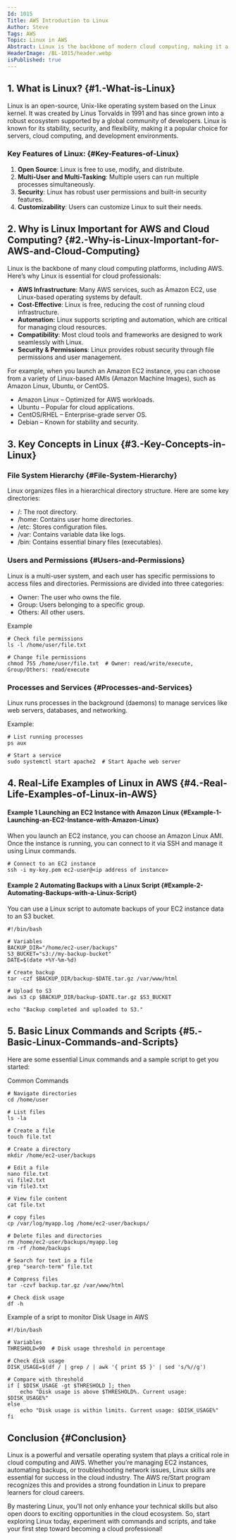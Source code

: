 ```yaml
---
Id: 1015
Title: AWS Introduction to Linux
Author: Steve
Tags: AWS
Topic: Linux in AWS
Abstract: Linux is the backbone of modern cloud computing, making it a critical skill for anyone pursuing a career in cloud technologies, including AWS. Whether you're an aspiring AWS Network Engineer or a cloud practitioner, understanding Linux is essential for managing servers, deploying applications, and automating tasks.
HeaderImage: /BL-1015/header.webp
isPublished: true
---
```


## 1. What is Linux? {#1.-What-is-Linux}
Linux is an open-source, Unix-like operating system based on the Linux kernel. It was created by Linus Torvalds in 1991 and has since grown into a robust ecosystem supported by a global community of developers. Linux is known for its stability, security, and flexibility, making it a popular choice for servers, cloud computing, and development environments.

### Key Features of Linux: {#Key-Features-of-Linux}
1. **Open Source**: Linux is free to use, modify, and distribute.
2. **Multi-User and Multi-Tasking**: Multiple users can run multiple processes simultaneously.
3. **Security**: Linux has robust user permissions and built-in security features.
4. **Customizability**: Users can customize Linux to suit their needs.

## 2. Why is Linux Important for AWS and Cloud Computing? {#2.-Why-is-Linux-Important-for-AWS-and-Cloud-Computing}
Linux is the backbone of many cloud computing platforms, including AWS. Here’s why Linux is essential for cloud professionals:

* **AWS Infrastructure**: Many AWS services, such as Amazon EC2, use Linux-based operating systems by default.
* **Cost-Effective**: Linux is free, reducing the cost of running cloud infrastructure.
* **Automation:** Linux supports scripting and automation, which are critical for managing cloud resources.
* **Compatibility**: Most cloud tools and frameworks are designed to work seamlessly with Linux.
* **Security & Permissions**: Linux provides robust security through file permissions and user management.

For example, when you launch an Amazon EC2 instance, you can choose from a variety of Linux-based AMIs (Amazon Machine Images), such as Amazon Linux, Ubuntu, or CentOS.

* Amazon Linux – Optimized for AWS workloads.
* Ubuntu – Popular for cloud applications.
* CentOS/RHEL – Enterprise-grade server OS.
* Debian – Known for stability and security.

## 3. Key Concepts in Linux {#3.-Key-Concepts-in-Linux}

### File System Hierarchy {#File-System-Hierarchy}
Linux organizes files in a hierarchical directory structure. Here are some key directories:

* /: The root directory.
* /home: Contains user home directories.
* /etc: Stores configuration files.
* /var: Contains variable data like logs.
* /bin: Contains essential binary files (executables).

### Users and Permissions {#Users-and-Permissions}
Linux is a multi-user system, and each user has specific permissions to access files and directories. Permissions are divided into three categories:

* Owner: The user who owns the file.
* Group: Users belonging to a specific group.
* Others: All other users.

Example

```
# Check file permissions
ls -l /home/user/file.txt

# Change file permissions
chmod 755 /home/user/file.txt  # Owner: read/write/execute, Group/Others: read/execute
```
### Processes and Services {#Processes-and-Services}
Linux runs processes in the background (daemons) to manage services like web servers, databases, and networking.

Example:

```
# List running processes
ps aux

# Start a service
sudo systemctl start apache2  # Start Apache web server

```

## 4. Real-Life Examples of Linux in AWS {#4.-Real-Life-Examples-of-Linux-in-AWS}

#### Example 1 Launching an EC2 Instance with Amazon Linux {#Example-1-Launching-an-EC2-Instance-with-Amazon-Linux}
When you launch an EC2 instance, you can choose an Amazon Linux AMI. Once the instance is running, you can connect to it via SSH and manage it using Linux commands.

```
# Connect to an EC2 instance
ssh -i my-key.pem ec2-user@<ip address of instance>

```

#### Example 2 Automating Backups with a Linux Script {#Example-2-Automating-Backups-with-a-Linux-Script}
You can use a Linux script to automate backups of your EC2 instance data to an S3 bucket.

```
#!/bin/bash

# Variables
BACKUP_DIR="/home/ec2-user/backups"
S3_BUCKET="s3://my-backup-bucket"
DATE=$(date +%Y-%m-%d)

# Create backup
tar -czf $BACKUP_DIR/backup-$DATE.tar.gz /var/www/html

# Upload to S3
aws s3 cp $BACKUP_DIR/backup-$DATE.tar.gz $S3_BUCKET

echo "Backup completed and uploaded to S3."

```

## 5. Basic Linux Commands and Scripts {#5.-Basic-Linux-Commands-and-Scripts}
Here are some essential Linux commands and a sample script to get you started:

Common Commands

```
# Navigate directories
cd /home/user

# List files
ls -la

# Create a file
touch file.txt

# Create a directory
mkdir /home/ec2-user/backups

# Edit a file
nano file.txt
vi file2.txt
vim file3.txt

# View file content
cat file.txt

# copy files
cp /var/log/myapp.log /home/ec2-user/backups/

# Delete files and directories
rm /home/ec2-user/backups/myapp.log
rm -rf /home/backups

# Search for text in a file
grep "search-term" file.txt

# Compress files
tar -czvf backup.tar.gz /var/www/html

# Check disk usage
df -h

```

Example of a sript to monitor Disk Usage in AWS

```
#!/bin/bash

# Variables
THRESHOLD=90  # Disk usage threshold in percentage

# Check disk usage
DISK_USAGE=$(df / | grep / | awk '{ print $5 }' | sed 's/%//g')

# Compare with threshold
if [ $DISK_USAGE -gt $THRESHOLD ]; then
    echo "Disk usage is above $THRESHOLD%. Current usage: $DISK_USAGE%"
else
    echo "Disk usage is within limits. Current usage: $DISK_USAGE%"
fi

```

## Conclusion {#Conclusion}
Linux is a powerful and versatile operating system that plays a critical role in cloud computing and AWS. Whether you’re managing EC2 instances, automating backups, or troubleshooting network issues, Linux skills are essential for success in the cloud industry. The AWS re/Start program recognizes this and provides a strong foundation in Linux to prepare learners for cloud careers.

By mastering Linux, you’ll not only enhance your technical skills but also open doors to exciting opportunities in the cloud ecosystem. So, start exploring Linux today, experiment with commands and scripts, and take your first step toward becoming a cloud professional!